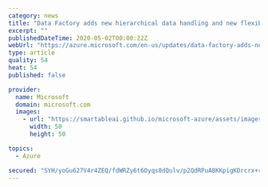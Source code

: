 ```yaml
---
category: news
title: "Data Factory adds new hierarchical data handling and new flexibility for complex joins"
excerpt: ""
publishedDateTime: 2020-05-02T00:00:22Z
webUrl: "https://azure.microsoft.com/en-us/updates/data-factory-adds-new-hierarchical-data-handling-and-new-flexibility-for-complex-joins/"
type: article
quality: 54
heat: 54
published: false

provider:
  name: Microsoft
  domain: microsoft.com
  images:
    - url: "https://smartableai.github.io/microsoft-azure/assets/images/organizations/microsoft.com-50x50.jpg"
      width: 50
      height: 50

topics:
  - Azure

secured: "SYH/yoGu627V4r4ZEQ/fdWRZy6t6Oyqs0dQulv/p2QdRPuA8KKpigKDrcrx+ru8VVI9M1e3XmGKw+bDcR8LnZ1zXkn3PzCbD6LN9SQxI8QLOic+hV95t829g5eeqOolKM3zyYRz44Nor3VI7sluFweLjs8z6dPxRowEyVjR8IZYKhjkYo1k8QkscbjHn5Ul7K6ZABRisUMaLdo4S0PdJsZkzRFZb3ctv1yGTuytfwb62YLr17BTsJd2iBTgHRgYyvsjWUdKkNo1vclk2vpjY1T3G1z5AJFBj/vR9ykAz2BbhlHbYNpDI5dZq/4GqzrMMpyWRXyDNsXon1j3HJ4ptpw==;bhtJm/Xm44kTQU0u6NwDEQ=="
---
```


